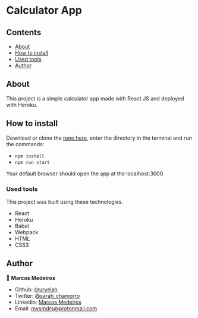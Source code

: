 # Calculator App

## Contents

* [About](#about)
* [How to install](#install)
* [Used tools](#tools)
* [Author](#author)

<a name="about"></a>
## About

This project is a simple calculator app made with React JS and deployed with Heroku.

<a name="install"></a>
## How to install

Download or clone the [repo here](https://github.com/marcos-medeiros/calculator-app.git), enter the directory in the terminal and run the commands:

- `npm install`
- `npm run start`

Your default browser should open the app at the localhost:3000

<a name="tools"></a>
### Used tools

This project was built using these technologies.

- React
- Heroku
- Babel
- Webpack
- HTML
- CSS3

<a name="author"></a>
## Author

👤 **Marcos Medeiros**

- Github: [@uryelah](https://github.com/marcos-medeiros)
- Twitter: [@sarah_chamorro](https://twitter.com/mrcsmedeiros)
- Linkedin: [Marcos Medeiros](https://www.linkedin.com/in/marcosmedeiros-dev/)
- Email: [mvsmdrs@protonmail.com](mvsmdrs@protonmail.com)

